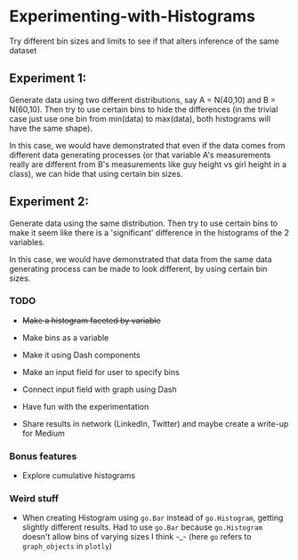 # Experimenting-with-Histograms
Try different bin sizes and limits to see if that alters inference of the same dataset

## Experiment 1:
Generate data using two different distributions, say A = N(40,10) and B = N(60,10). Then try to use certain bins to hide the differences (in the trivial case just use one bin from min(data) to max(data), both histograms will have the same shape).

In this case, we would have demonstrated that even if the data comes from different data generating processes (or that variable A's measurements really are different from B's measurements like guy height vs girl height in a class), we can hide that using certain bin sizes.

## Experiment 2:
Generate data using the same distribution. Then try to use certain bins to make it seem like there is a 'significant' difference in the histograms of the 2 variables.

In this case, we would have demonstrated that data from the same data generating process can be made to look different, by using certain bin sizes.

### TODO
- ~~Make a histogram faceted by variable~~
- Make bins as a variable
- Make it using Dash components
- Make an input field for user to specify bins
- Connect input field with graph using Dash

- Have fun with the experimentation

- Share results in network (LinkedIn, Twitter) and maybe create a write-up for Medium

### Bonus features
- Explore cumulative histograms

### Weird stuff
- When creating Histogram using `go.Bar` instead of `go.Histogram`, getting slightly different results. Had to use `go.Bar` because `go.Histogram` doesn't allow bins of varying sizes I think -_- (here `go` refers to `graph_objects` in `plotly`)
